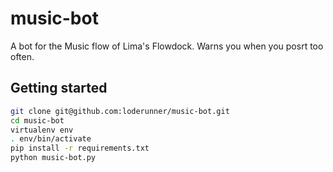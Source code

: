 # music-bot
A bot for the Music flow of Lima's Flowdock. Warns you when you posrt too often.

## Getting started

```bash
git clone git@github.com:loderunner/music-bot.git
cd music-bot
virtualenv env
. env/bin/activate
pip install -r requirements.txt
python music-bot.py
```
